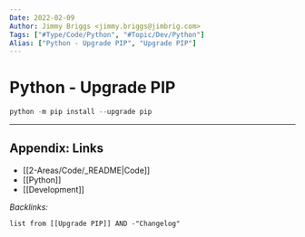 ```yaml
---
Date: 2022-02-09
Author: Jimmy Briggs <jimmy.briggs@jimbrig.com>
Tags: ["#Type/Code/Python", "#Topic/Dev/Python"]
Alias: ["Python - Upgrade PIP", "Upgrade PIP"]
---
```


# Python - Upgrade PIP

```Python
python -m pip install --upgrade pip
```

***

## Appendix: Links

- [[2-Areas/Code/_README|Code]]
- [[Python]]
- [[Development]]

*Backlinks:*

```dataview
list from [[Upgrade PIP]] AND -"Changelog"
```